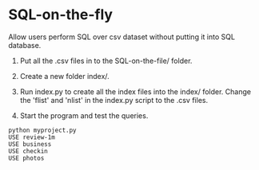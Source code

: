 # SQL-on-the-fly
Allow users perform SQL over csv dataset without putting it into SQL database.

1. Put all the .csv files in to the SQL-on-the-file/ folder.

2. Create a new folder index/.

3. Run index.py to create all the index files into the index/ folder. Change the 'flist' and 'nlist' in the index.py script to the .csv files.

3. Start the program and test the queries.
```
python myproject.py
USE review-1m
USE business
USE checkin
USE photos
```
